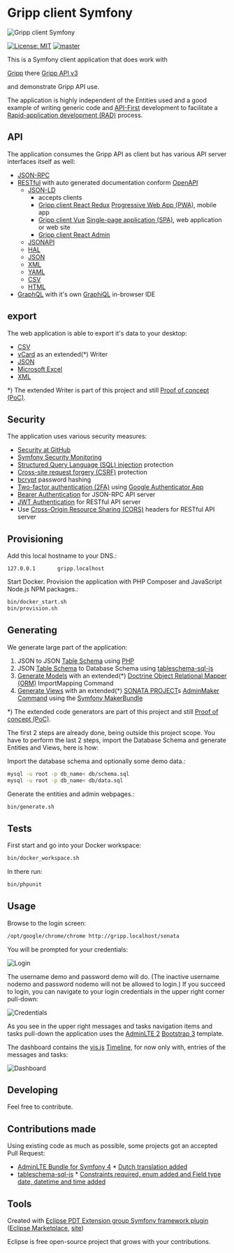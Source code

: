 # Gripp client Symfony

![Gripp client Symfony](./docs/gripp_client_symfony.png?raw=true "Gripp client Symfony")

[![License: MIT](https://img.shields.io/badge/License-MIT-blue.svg)](https://raw.githubusercontent.com/noud/gripp_api/master/LICENSE)
[![master](https://img.shields.io/badge/current-dev-aa11ff.svg)](https://github.com/noud/gripp_client_symfony/releases)

This is a Symfony client application that does work with

[Gripp](https://www.gripp.com) there [Gripp API v3](https://github.com/noud/gripp_api)

and demonstrate Gripp API use.

The application is highly independent of the Entities used and a good example of writing generic code and [API-First](https://swagger.io/resources/articles/adopting-an-api-first-approach/) development to facilitate a [Rapid-application development (RAD)](https://en.wikipedia.org/wiki/Rapid_application_development) process.

## API

The application consumes the Gripp API as client but has various API server interfaces itself as well:
* [JSON-RPC](https://www.jsonrpc.org/specification)
* [RESTful](https://en.wikipedia.org/wiki/Representational_state_transfer) with auto generated documentation conform [OpenAPI](https://swagger.io/specification/)
    * [JSON-LD](https://json-ld.org/)
        - accepts clients
         - [Gripp client React Redux](https://github.com/noud/gripp_client_react_redux/blob/master/README.md) [Progressive Web App (PWA)](https://en.wikipedia.org/wiki/Progressive_web_applications), mobile app
         - [Gripp client Vue](https://github.com/noud/gripp_client_vue/blob/master/README.md) [Single-page application (SPA)](https://en.wikipedia.org/wiki/Single-page_application), web application or web site
         - [Gripp client React Admin](https://github.com/noud/gripp_client_react_admin/blob/master/README.md)
    * [JSONAPI](http://jsonapi.org/)
    * [HAL](http://stateless.co/hal_specification.html)
    * [JSON](https://www.json.org/)
    * [XML](https://www.w3.org/XML/)
    * [YAML](http://yaml.org/)
    * [CSV](https://tools.ietf.org/html/rfc4180)
    * [HTML](https://whatwg.org/)
* [GraphQL](https://en.wikipedia.org/wiki/GraphQL) with it's own [GraphiQL](https://github.com/graphql/graphiql/tree/master/packages/graphiql#readme) in-browser IDE

## export

The web application is able to export it's data to your desktop:
* [CSV](https://en.wikipedia.org/wiki/Comma-separated_values)
* [vCard](https://en.wikipedia.org/wiki/VCard) as an extended(*) Writer
* [JSON](https://en.wikipedia.org/wiki/JSON)
* [Microsoft Excel](https://en.wikipedia.org/wiki/Microsoft_Excel#File_formats)
* [XML](https://en.wikipedia.org/wiki/XML)

*) The extended Writer is part of this project and still [Proof of concept (PoC)](https://en.wikipedia.org/wiki/Proof_of_concept).

## Security

The application uses various security measures:
* [Security at GitHub](https://github.com/security)
* [Symfony Security Monitoring](https://security.symfony.com)
* [Structured Query Language (SQL) injection](https://en.wikipedia.org/wiki/SQL_injection) protection
* [Cross-site request forgery (CSRF)](https://en.wikipedia.org/wiki/Cross-site_request_forgery) protection
* [bcrypt](https://en.wikipedia.org/wiki/Bcrypt) password hashing
* [Two-factor authentication (2FA)](https://en.wikipedia.org/wiki/Multi-factor_authentication) using [Google Authenticator App](https://play.google.com/store/apps/details?id=com.google.android.apps.authenticator2)
* [Bearer Authentication](https://swagger.io/docs/specification/authentication/bearer-authentication) for JSON-RPC API server
* [JWT Authentication](https://jwt.io/) for RESTful API server
* Use [Cross-Origin Resource Sharing (CORS)](https://enable-cors.org) headers for RESTful API server

## Provisioning

Add this local hostname to your DNS.:
```shell
127.0.0.1       gripp.localhost
```
Start Docker. Provision the application with PHP Composer and JavaScript Node.js NPM packages.:
```bash
bin/docker_start.sh
bin/provision.sh
```
## Generating

We generate large part of the application:
1. JSON to JSON [Table Schema](https://frictionlessdata.io/specs/table-schema) using [PHP](https://php.net)
2. JSON [Table Schema](https://frictionlessdata.io/specs/table-schema) to Database Schema using [tableschema-sql-js](https://github.com/frictionlessdata/tableschema-sql-js)
3. [Generate Models](https://symfony.com/doc/current/doctrine/reverse_engineering.html) with an extended(*) [Doctrine Object Relational Mapper (ORM)](https://www.doctrine-project.org/projects/orm.html) ImportMapping Command
4. [Generate Views](https://symfony.com/doc/master/bundles/SonataAdminBundle/reference/console.html#make-sonata-admin) with an extended(*) [SONATA PROJECT](https://sonata-project.org/)s [AdminMaker Command](https://symfony.com/doc/master/bundles/SonataAdminBundle/reference/console.html#make-sonata-admin) using the [Symfony MakerBundle](https://symfony.com/doc/current/bundles/SymfonyMakerBundle)

*) The extended code generators are part of this project and still [Proof of concept (PoC)](https://en.wikipedia.org/wiki/Proof_of_concept).

The first 2 steps are already done, being outside this project scope. You have to perform the last 2 steps, import the Database Schema and generate Entities and Views, here is how:

Import the database schema and optionally some demo data.:
```bash
mysql -u root -p db_name< db/schema.sql
mysql -u root -p db_name< db/data.sql
```
Generate the entities and admin webpages.:
```bash
bin/generate.sh
```
## Tests

First start and go into your Docker workspace:
```bash
bin/docker_workspace.sh
```
In there run:
```bash
bin/phpunit
```

## Usage

Browse to the login screen:
```bash
/opt/google/chrome/chrome http://gripp.localhost/sonata
```
You will be prompted for your credentials:

![Login](./docs/sonata_login.png?raw=true "Login")

The username demo and password demo will do. (The inactive username nodemo and password nodemo will not be allowed to login.) If you succeed to login, you can navigate to your login credentials in the upper right corner pull-down:

![Credentials](./docs/sonata_credentials.png?raw=true "Credentials")

As you see in the upper right messages and tasks navigation items and tasks pull-down the application uses the [AdminLTE 2](https://adminlte.io/preview) [Bootstrap 3](https://getbootstrap.com/docs/3.4/) template.

The dashboard contains the [vis.js](https://visjs.org) [Timeline](https://visjs.org/timeline_examples.html), for now only with, entries of the messages and tasks:

![Dashboard](./docs/sonata_dashboard.png?raw=true "Dashboard")

## Developing

Feel free to contribute.

## Contributions made

Using existing code as much as possible, some projects got an accepted Pull Request:
* [AdminLTE Bundle for Symfony 4](https://github.com/kevinpapst/AdminLTEBundle)
      * [Dutch translation added](https://github.com/kevinpapst/AdminLTEBundle/commit/9efc0f388ab908c7187ce7cbfc7d4ef6173e7da5#diff-f1f6a7153c98d120f1ff1ef005ce142e)
* [tableschema-sql-js](https://github.com/frictionlessdata/tableschema-sql-js)
      * [Constraints required, enum added and Field type date, datetime and time added](https://github.com/frictionlessdata/tableschema-sql-js/commit/aff64731771ce095d521373182d4f080fb5f84d2)

## Tools

Created with [Eclipse PDT Extension group Symfony framework plugin](http://p2-dev.pdt-extensions.org)
 ([Eclipse Marketplace](http://marketplace.eclipse.org/content/doctrine-plugin), [site](http://p2-dev.pdt-extensions.org/frameworks.html))   

Eclipse is free open-source project that grows with your contributions.